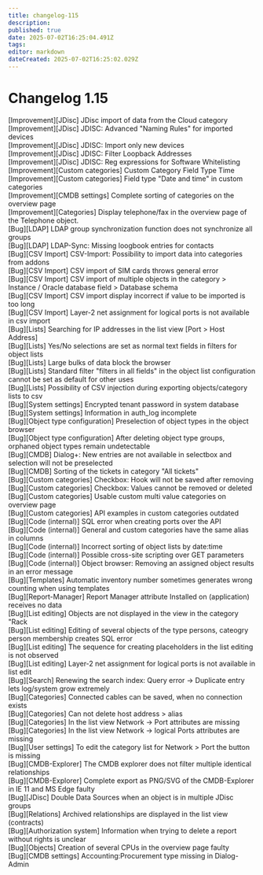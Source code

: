 ```yaml
---
title: changelog-115
description: 
published: true
date: 2025-07-02T16:25:04.491Z
tags: 
editor: markdown
dateCreated: 2025-07-02T16:25:02.029Z
---
```


# Changelog 1.15
<!-- cSpell:disable -->
<!-- markdownlint-disable MD052 -->
[Improvement][JDisc] JDisc import of data from the Cloud category<br>
[Improvement][JDisc] JDISC: Advanced "Naming Rules" for imported devices<br>
[Improvement][JDisc] JDISC: Import only new devices<br>
[Improvement][JDisc] JDISC: Filter Loopback Addresses<br>
[Improvement][JDisc] JDISC: Reg expressions for Software Whitelisting<br>
[Improvement][Custom categories] Custom Category Field Type Time<br>
[Improvement][Custom categories] Field type "Date and time" in custom categories<br>
[Improvement][CMDB settings] Complete sorting of categories on the overview page<br>
[Improvement][Categories] Display telephone/fax in the overview page of the Telephone object.<br>
[Bug][LDAP] LDAP group synchronization function does not synchronize all groups<br>
[Bug][LDAP] LDAP-Sync: Missing loogbook entries for contacts<br>
[Bug][CSV Import] CSV-Import: Possibility to import data into categories from addons<br>
[Bug][CSV Import] CSV import of SIM cards throws general error<br>
[Bug][CSV Import] CSV import of multiple objects in the category > Instance / Oracle database field > Database schema<br>
[Bug][CSV Import] CSV import display incorrect if value to be imported is too long<br>
[Bug][CSV Import] Layer-2 net assignment for logical ports is not available in csv import<br>
[Bug][Lists] Searching for IP addresses in the list view [Port > Host Address]<br>
[Bug][Lists] Yes/No selections are set as normal text fields in filters for object lists<br>
[Bug][Lists] Large bulks of data block the browser<br>
[Bug][Lists] Standard filter "filters in all fields" in the object list configuration cannot be set as default for other uses<br>
[Bug][Lists] Possibility of CSV injection during exporting objects/category lists to csv<br>
[Bug][System settings] Encrypted tenant password in system database<br>
[Bug][System settings] Information in auth_log incomplete<br>
[Bug][Object type configuration] Preselection of object types in the object browser<br>
[Bug][Object type configuration] After deleting object type groups, orphaned object types remain undetectable<br>
[Bug][CMDB] Dialog+: New entries are not available in selectbox and selection will not be preselected<br>
[Bug][CMDB] Sorting of the tickets in category "All tickets"<br>
[Bug][Custom categories] Checkbox: Hook will not be saved after removing<br>
[Bug][Custom categories] Checkbox: Values cannot be removed or deleted<br>
[Bug][Custom categories] Usable custom multi value categories on overview page<br>
[Bug][Custom categories] API examples in custom categories outdated<br>
[Bug][Code (internal)] SQL error when creating ports over the API<br>
[Bug][Code (internal)] General and custom categories have the same alias in columns<br>
[Bug][Code (internal)] Incorrect sorting of object lists by date:time<br>
[Bug][Code (internal)] Possible cross-site scripting over GET parameters<br>
[Bug][Code (internal)] Object browser: Removing an assigned object results in an error message<br>
[Bug][Templates] Automatic inventory number sometimes generates wrong counting when using templates<br>
[Bug][Report-Manager] Report Manager attribute Installed on (application) receives no data<br>
[Bug][List editing] Objects are not displayed in the view in the category "Rack<br>
[Bug][List editing] Editing of several objects of the type persons, cateogry person membership creates SQL error<br>
[Bug][List editing] The sequence for creating placeholders in the list editing is not observed<br>
[Bug][List editing] Layer-2 net assignment for logical ports is not available in list edit<br>
[Bug][Search] Renewing the search index: Query error -> Duplicate entry lets log/system grow extremely<br>
[Bug][Categories] Connected cables can be saved, when no connection exists<br>
[Bug][Categories] Can not delete host address > alias<br>
[Bug][Categories] In the list view Network -> Port attributes are missing<br>
[Bug][Categories] In the list view Network -> logical Ports attributes are missing<br>
[Bug][User settings] To edit the category list for Network > Port the button is missing<br>
[Bug][CMDB-Explorer] The CMDB explorer does not filter multiple identical relationships<br>
[Bug][CMDB-Explorer] Complete export as PNG/SVG of the CMDB-Explorer in IE 11 and MS Edge faulty<br>
[Bug][JDisc] Double Data Sources when an object is in multiple JDisc groups<br>
[Bug][Relations] Archived relationships are displayed in the list view (contracts)<br>
[Bug][Authorization system] Information when trying to delete a report without rights is unclear<br>
[Bug][Objects] Creation of several CPUs in the overview page faulty<br>
[Bug][CMDB settings] Accounting:Procurement type missing in Dialog-Admin<br>
